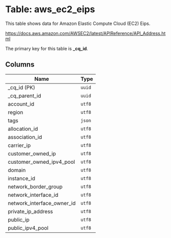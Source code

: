 # Table: aws_ec2_eips

This table shows data for Amazon Elastic Compute Cloud (EC2) Eips.

https://docs.aws.amazon.com/AWSEC2/latest/APIReference/API_Address.html

The primary key for this table is **_cq_id**.

## Columns

| Name          | Type          |
| ------------- | ------------- |
|_cq_id (PK)|`uuid`|
|_cq_parent_id|`uuid`|
|account_id|`utf8`|
|region|`utf8`|
|tags|`json`|
|allocation_id|`utf8`|
|association_id|`utf8`|
|carrier_ip|`utf8`|
|customer_owned_ip|`utf8`|
|customer_owned_ipv4_pool|`utf8`|
|domain|`utf8`|
|instance_id|`utf8`|
|network_border_group|`utf8`|
|network_interface_id|`utf8`|
|network_interface_owner_id|`utf8`|
|private_ip_address|`utf8`|
|public_ip|`utf8`|
|public_ipv4_pool|`utf8`|